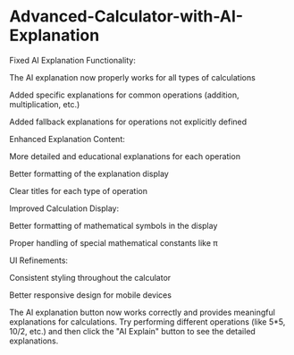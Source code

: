 # Advanced-Calculator-with-AI-Explanation
Fixed AI Explanation Functionality:

The AI explanation now properly works for all types of calculations

Added specific explanations for common operations (addition, multiplication, etc.)

Added fallback explanations for operations not explicitly defined


Enhanced Explanation Content:

More detailed and educational explanations for each operation

Better formatting of the explanation display

Clear titles for each type of operation


Improved Calculation Display:

Better formatting of mathematical symbols in the display

Proper handling of special mathematical constants like π


UI Refinements:

Consistent styling throughout the calculator

Better responsive design for mobile devices

The AI explanation button now works correctly and provides meaningful explanations for calculations. Try performing different operations (like 5*5, 10/2, etc.) and then click the "AI Explain" button to see the detailed explanations.

